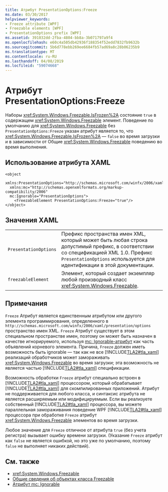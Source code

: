 ```yaml
---
title: Атрибут PresentationOptions:Freeze
ms.date: 03/30/2017
helpviewer_keywords:
- Freeze attribute [WPF]
- Freezable elements [WPF]
- PresentationOptions prefix [WPF]
ms.assetid: 391032dd-2fba-4804-bb8a-3b071797a9f4
ms.openlocfilehash: e60c4a505db42936f188354f52edd7832fb9632b
ms.sourcegitcommit: 5b6d778ebb269ee6684fb57ad69a8c28b06235b9
ms.translationtype: MT
ms.contentlocale: ru-RU
ms.lasthandoff: 04/08/2019
ms.locfileid: "59074668"
---
```

# <a name="presentationoptionsfreeze-attribute"></a>Атрибут PresentationOptions:Freeze
Наборы <xref:System.Windows.Freezable.IsFrozen%2A> состояние `true` в содержащем <xref:System.Windows.Freezable> элемент. Поведение по умолчанию для <xref:System.Windows.Freezable> без `PresentationOptions:Freeze` указан атрибут является то, что <xref:System.Windows.Freezable.IsFrozen%2A> — `false` во время загрузки и в зависимости от Общие <xref:System.Windows.Freezable> поведению во время выполнения.  
  
## <a name="xaml-attribute-usage"></a>Использование атрибута XAML  
  
```  
<object  
  xmlns:PresentationOptions="http://schemas.microsoft.com/winfx/2006/xaml/presentation/options"  
  xmlns:mc="http://schemas.openxmlformats.org/markup-compatibility/2006"  
  mc:Ignorable="PresentationOptions">  
    <freezableElement PresentationOptions:Freeze="true"/>  
</object>  
```  
  
## <a name="xaml-values"></a>Значения XAML  
  
|||  
|-|-|  
|`PresentationOptions`|Префикс пространства имен XML, который может быть любая строка допустимый префикс, в соответствии со спецификацией XML 1.0. Префикс `PresentationOptions` используется для идентификации в этой документации.|  
|`freezableElement`|Элемент, который создает экземпляр любой производный класс <xref:System.Windows.Freezable>.|  
  
## <a name="remarks"></a>Примечания  
 `Freeze` Атрибут является единственным атрибутом или другого элемента программирования, определенного в `http://schemas.microsoft.com/winfx/2006/xaml/presentation/options` пространство имен XML. `Freeze` Атрибут существует в этом специальном пространстве имен, поэтому он может быть назначен в качестве игнорируемого, используя [mc: Ignorable-атрибут](mc-ignorable-attribute.md) как часть объявлений корневого элемента. Причина, `Freeze` должен иметь возможность быть ignorable — так как не все [!INCLUDE[TLA2#tla_xaml](../../../../includes/tla2sharptla-xaml-md.md)] реализаций обработчиков может замораживать <xref:System.Windows.Freezable> во время загрузки; эта возможность не является частью [!INCLUDE[TLA2#tla_xaml](../../../../includes/tla2sharptla-xaml-md.md)] спецификации.  
  
 Возможность обработки `Freeze` атрибут специально встроен в [!INCLUDE[TLA2#tla_xaml](../../../../includes/tla2sharptla-xaml-md.md)] процессором, который обрабатывает [!INCLUDE[TLA2#tla_xaml](../../../../includes/tla2sharptla-xaml-md.md)] для скомпилированных приложений. Атрибут не поддерживается для любого класса, и синтаксис атрибута не является расширяемым или модифицируемым. Если вы реализуете собственный [!INCLUDE[TLA2#tla_xaml](../../../../includes/tla2sharptla-xaml-md.md)] процессора, вы можете параллельная замораживания поведение WPF [!INCLUDE[TLA2#tla_xaml](../../../../includes/tla2sharptla-xaml-md.md)] процессора при обработке `Freeze` атрибут <xref:System.Windows.Freezable> элементов во время загрузки.  
  
 Любое значение для `Freeze` отличное от атрибута `true` (без учета регистра) вызывает ошибку времени загрузки. (Указание `Freeze` атрибут как `false` не является ошибкой, но это уже по умолчанию, поэтому `false` не выполняет никаких действий).  
  
## <a name="see-also"></a>См. также

- <xref:System.Windows.Freezable>
- [Общие сведения об объектах класса Freezable](freezable-objects-overview.md)
- [Атрибут mc: Ignorable](mc-ignorable-attribute.md)
